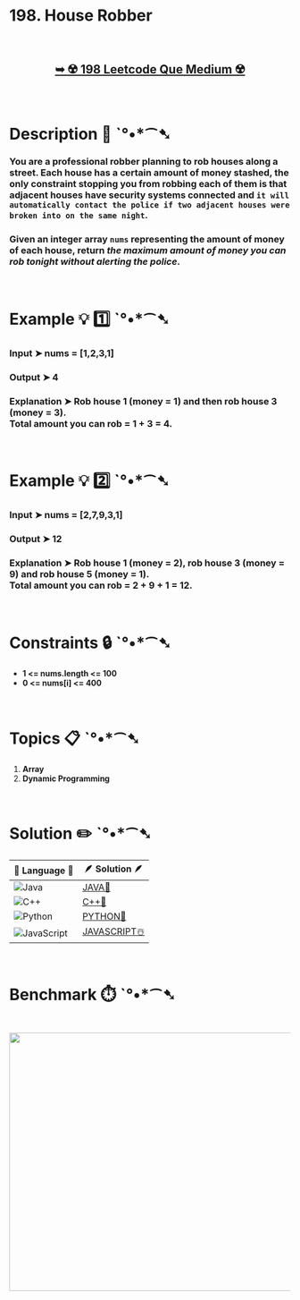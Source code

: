 # 198. House Robber

</br>

<h2 align="center"> 

<a href="https://leetcode.com/problems/house-robber/description/"><strong>➥ ☢️ 198 Leetcode Que Medium ☢️ </strong></a>
</h2>

</br> 

# Description 📜 ˋ°•*⁀➷

### You are a professional robber planning to rob houses along a street. Each house has a certain amount of money stashed, the only constraint stopping you from robbing each of them is that adjacent houses have security systems connected and `it will automatically contact the police if two adjacent houses were broken into on the same night`.

### Given an integer array `nums` representing the amount of money of each house, return *the maximum amount of money you can rob tonight without alerting the police*.


</br>

# Example 💡 1️⃣ ˋ°•*⁀➷

  ### Input ➤  nums = [1,2,3,1]

  ### Output ➤ 4

  ### Explanation  ➤ Rob house 1 (money = 1) and then rob house 3 (money = 3).</br> Total amount you can rob = 1 + 3 = 4.

</br>

# Example 💡 2️⃣ ˋ°•*⁀➷

  ### Input ➤ nums = [2,7,9,3,1]

  ### Output ➤ 12

  ### Explanation ➤ Rob house 1 (money = 2), rob house 3 (money = 9) and rob house 5 (money = 1). </br> Total amount you can rob = 2 + 9 + 1 = 12.

</br>

# Constraints 🔒 ˋ°•*⁀➷

- **1 <= nums.length <= 100**
- **0 <= nums[i] <= 400**

</br>

# Topics 📋 ˋ°•*⁀➷

1. **Array**
2. **Dynamic Programming**

</br>

# Solution ✏️ ˋ°•*⁀➷

| 📒 Language 📒  | 🪶 Solution 🪶 |
| ------------- | ------------- |
|  ![Java](https://img.shields.io/badge/java-%23ED8B00.svg?style=for-the-badge&logo=openjdk&logoColor=white)  | [JAVA🍁](https://github.com/Prakhar-002/LEETCODE/blob/main/%F0%9F%93%9A%20Study%20%F0%9F%8E%A7%20Plan%20%F0%9F%91%A8%F0%9F%8F%BB%E2%80%8D%F0%9F%92%BB/%F0%9F%A9%B5%20NeetCode%20150%20-%20%F0%9F%8D%87%20Blind%2075%20%2B%2075%20problems/%F0%9F%94%AC%20Examine%20Thoroughly%20%F0%9F%A7%AC/13%201-D/Day%20%E2%9E%BA%20102%20%F0%9F%A5%A1%20198.%20House%20Robber%20%E2%98%83%EF%B8%8F%20%F0%9F%8D%81%20%F0%9F%8D%B0%20%F0%9F%8E%B2/%F0%9F%8D%81JAVA%20-%20198.%20House%20Robber.java) |
|  ![C++](https://img.shields.io/badge/c++-%2300599C.svg?style=for-the-badge&logo=c%2B%2B&logoColor=white)  | [C++🎲](https://github.com/Prakhar-002/LEETCODE/blob/main/%F0%9F%93%9A%20Study%20%F0%9F%8E%A7%20Plan%20%F0%9F%91%A8%F0%9F%8F%BB%E2%80%8D%F0%9F%92%BB/%F0%9F%A9%B5%20NeetCode%20150%20-%20%F0%9F%8D%87%20Blind%2075%20%2B%2075%20problems/%F0%9F%94%AC%20Examine%20Thoroughly%20%F0%9F%A7%AC/13%201-D/Day%20%E2%9E%BA%20102%20%F0%9F%A5%A1%20198.%20House%20Robber%20%E2%98%83%EF%B8%8F%20%F0%9F%8D%81%20%F0%9F%8D%B0%20%F0%9F%8E%B2/%F0%9F%8E%B2CPP%20-%20198.%20House%20Robber.cpp)  |
|  ![Python](https://img.shields.io/badge/python-3670A0?style=for-the-badge&logo=python&logoColor=ffdd54)    | [PYTHON🍰](https://github.com/Prakhar-002/LEETCODE/blob/main/%F0%9F%93%9A%20Study%20%F0%9F%8E%A7%20Plan%20%F0%9F%91%A8%F0%9F%8F%BB%E2%80%8D%F0%9F%92%BB/%F0%9F%A9%B5%20NeetCode%20150%20-%20%F0%9F%8D%87%20Blind%2075%20%2B%2075%20problems/%F0%9F%94%AC%20Examine%20Thoroughly%20%F0%9F%A7%AC/13%201-D/Day%20%E2%9E%BA%20102%20%F0%9F%A5%A1%20198.%20House%20Robber%20%E2%98%83%EF%B8%8F%20%F0%9F%8D%81%20%F0%9F%8D%B0%20%F0%9F%8E%B2/%F0%9F%8D%B0PYTHON%20-%20198.%20House%20Robber.py) |
| ![JavaScript](https://img.shields.io/badge/javascript-%23323330.svg?style=for-the-badge&logo=javascript&logoColor=%23F7DF1E)   | [JAVASCRIPT☃️](https://github.com/Prakhar-002/LEETCODE/blob/main/%F0%9F%93%9A%20Study%20%F0%9F%8E%A7%20Plan%20%F0%9F%91%A8%F0%9F%8F%BB%E2%80%8D%F0%9F%92%BB/%F0%9F%A9%B5%20NeetCode%20150%20-%20%F0%9F%8D%87%20Blind%2075%20%2B%2075%20problems/%F0%9F%94%AC%20Examine%20Thoroughly%20%F0%9F%A7%AC/13%201-D/Day%20%E2%9E%BA%20102%20%F0%9F%A5%A1%20198.%20House%20Robber%20%E2%98%83%EF%B8%8F%20%F0%9F%8D%81%20%F0%9F%8D%B0%20%F0%9F%8E%B2/%E2%98%83%EF%B8%8FJAVASCRIPT%20-%20198.%20House%20Robber.js) |

</br>

# Benchmark ⏱️ ˋ°•*⁀➷

<h1  align="center" >

<img src ="https://github.com/user-attachments/assets/16bae48e-b0c0-4b3c-b1fd-32c26c1edffb" width = "700px" height="462px" />

</h1>
